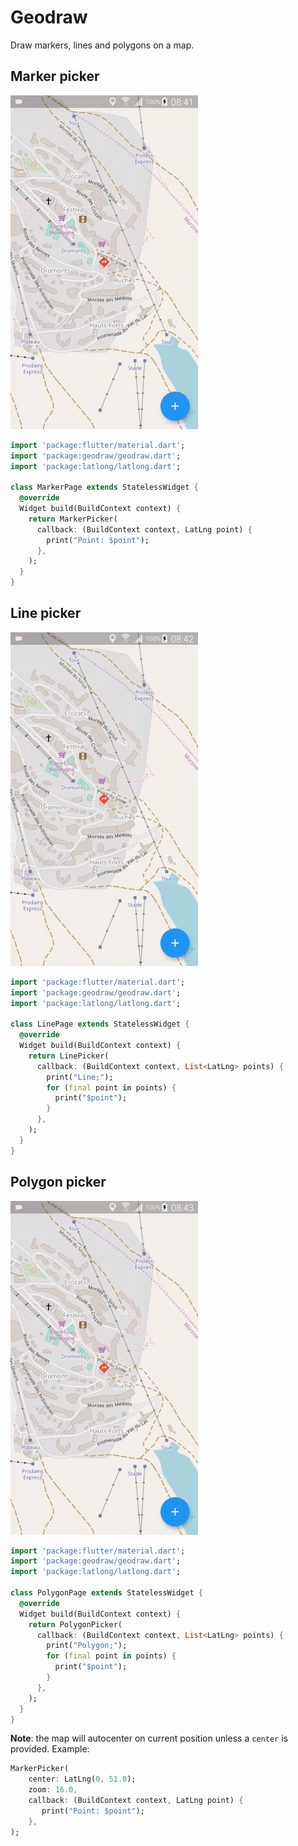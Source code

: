 # Geodraw

Draw markers, lines and polygons on a map.

## Marker picker

![Marker screenshot](screenshots/marker.gif)

```dart
import 'package:flutter/material.dart';
import 'package:geodraw/geodraw.dart';
import 'package:latlong/latlong.dart';

class MarkerPage extends StatelessWidget {
  @override
  Widget build(BuildContext context) {
    return MarkerPicker(
      callback: (BuildContext context, LatLng point) {
        print("Point: $point");
      },
    );
  }
}
```

## Line picker

![Line screenshot](screenshots/line.gif)

```dart
import 'package:flutter/material.dart';
import 'package:geodraw/geodraw.dart';
import 'package:latlong/latlong.dart';

class LinePage extends StatelessWidget {
  @override
  Widget build(BuildContext context) {
    return LinePicker(
      callback: (BuildContext context, List<LatLng> points) {
        print("Line;");
        for (final point in points) {
          print("$point");
        }
      },
    );
  }
}
```

## Polygon picker

![Polygon screenshot](screenshots/polygon.gif)

```dart
import 'package:flutter/material.dart';
import 'package:geodraw/geodraw.dart';
import 'package:latlong/latlong.dart';

class PolygonPage extends StatelessWidget {
  @override
  Widget build(BuildContext context) {
    return PolygonPicker(
      callback: (BuildContext context, List<LatLng> points) {
        print("Polygon;");
        for (final point in points) {
          print("$point");
        }
      },
    );
  }
}
```

**Note**: the map will autocenter on current position unless a `center` is provided. Example:

```dart
MarkerPicker(
    center: LatLng(0, 51.0);
    zoom: 16.0,
    callback: (BuildContext context, LatLng point) {
       print("Point: $point");
    },
);
```

